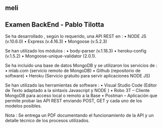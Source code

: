 ## meli
## Examen BackEnd - Pablo Tilotta

Se ha desarrollado , según lo requerido, una API REST en :
•	NODE JS (v.10.6.0) 
•	Express (v.4.16.3)
•	Mongoose (v.5.2.3)

Se han utilizado los módulos : 
•	body-parser (v.1.18.3) 
•	heroku-config (v.1.5.2) 
•	Mongoose-unique-validator (2.0.1).

Se ha incluido una base de datos MongoDB y se utilizaron los servicios de :
•	mlab.com (servicio remoto de MongoDB)
•	Github (repositorio de software)
•	Heroku (Servicio gratuito para servir aplicaciones NODE JS)

Se han utilizado las herramientas de software :
•	Visual Studio Code (Editor de Texto adaptado a la sintaxis Javascript y NODE )
•	Robo 3T – Cliente MongoDB para acceso local o remoto a la Base
•	Postman – Aplicación que permite probar las API REST enviando POST, GET y cada uno de los modelos posibles.

Nota : Se entrega un PDF documentando el funcionamiento de la API y un detalle técnico de los procesos utilizados.
